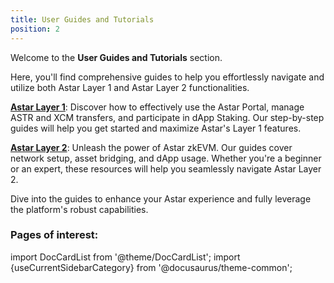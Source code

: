 ```yaml
---
title: User Guides and Tutorials
position: 2
---
```


Welcome to the **User Guides and Tutorials** section.

Here, you'll find comprehensive guides to help you effortlessly navigate and utilize both Astar Layer 1 and Astar Layer 2 functionalities.

**[Astar Layer 1](/docs/use/how-to-guides/layer-1/index.md)**: Discover how to effectively use the Astar Portal, manage ASTR and XCM transfers, and participate in dApp Staking. Our step-by-step guides will help you get started and maximize Astar's Layer 1 features.

**[Astar Layer 2](/docs/use/how-to-guides/layer-2/index.md)**: Unleash the power of Astar zkEVM. Our guides cover network setup, asset bridging, and dApp usage. Whether you're a beginner or an expert, these resources will help you seamlessly navigate Astar Layer 2.

Dive into the guides to enhance your Astar experience and fully leverage the platform's robust capabilities.

### Pages of interest:

import DocCardList from '@theme/DocCardList';
import {useCurrentSidebarCategory} from '@docusaurus/theme-common';

<DocCardList items={useCurrentSidebarCategory().items}/>
